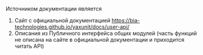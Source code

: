 Источником документации является
1. Сайт с официальной документацией https://bia-technologies.github.io/yaxunit/docs/user-api/
2. Описания из Публичного интерфейса общих модулей (часть функций не описана на сайте в официальной документации и приходится читать API)